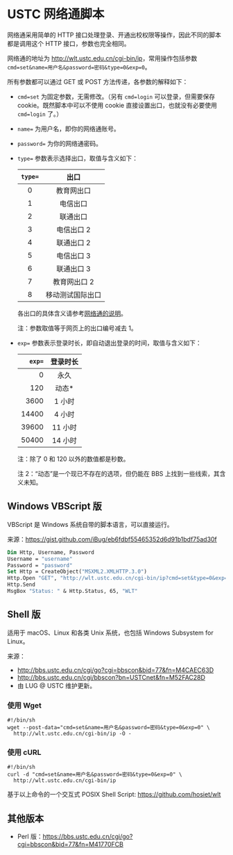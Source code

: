 ---
---

# USTC 网络通脚本

网络通采用简单的 HTTP 接口处理登录、开通出校权限等操作，因此不同的脚本都是调用这个 HTTP 接口，参数也完全相同。

网络通的地址为 <http://wlt.ustc.edu.cn/cgi-bin/ip>，常用操作包括参数 `cmd=set&name=用户名&password=密码&type=0&exp=0`。

所有参数都可以通过 GET 或 POST 方法传递，各参数的解释如下：

- `cmd=set` 为固定参数，无需修改。（另有 `cmd=login` 可以登录，但需要保存 cookie。既然脚本中可以不使用 cookie 直接设置出口，也就没有必要使用 `cmd=login` 了。）

- `name=` 为用户名，即你的网络通账号。

- `password=` 为你的网络通密码。

- `type=` 参数表示选择出口，取值与含义如下：

  | `type=` |       出口       |
  | :-----: | :--------------: |
  |    0    |    教育网出口    |
  |    1    |     电信出口     |
  |    2    |     联通出口     |
  |    3    |    电信出口 2    |
  |    4    |    联通出口 2    |
  |    5    |    电信出口 3    |
  |    6    |    联通出口 3    |
  |    7    |   教育网出口 2   |
  |    8    | 移动测试国际出口 |

  各出口的具体含义请参考[网络通的说明](http://wlt.ustc.edu.cn/link.html)。

  注：参数取值等于网页上的出口编号减去 1。

- `exp=` 参数表示登录时长，即自动退出登录的时间，取值与含义如下：

  | `exp=` | 登录时长 |
  | -----: | :------: |
  |      0 |   永久   |
  |    120 |  动态\*  |
  |   3600 |  1 小时  |
  |  14400 |  4 小时  |
  |  39600 | 11 小时  |
  |  50400 | 14 小时  |

  注：除了 0 和 120 以外的数值都是秒数。

  注 2：“动态”是一个现已不存在的选项，但仍能在 BBS 上找到一些线索，其含义未知。

## Windows VBScript 版

VBScript 是 Windows 系统自带的脚本语言，可以直接运行。

来源：<https://gist.github.com/iBug/eb6fdbf55465352d6d91b1bdf75ad30f>

```vb
Dim Http, Username, Password
Username = "username"
Password = "password"
Set Http = CreateObject("MSXML2.XMLHTTP.3.0")
Http.Open "GET", "http://wlt.ustc.edu.cn/cgi-bin/ip?cmd=set&type=0&exp=0&name=" & Username & "&password=" & Password, False
Http.Send
MsgBox "Status: " & Http.Status, 65, "WLT"
```

## Shell 版

适用于 macOS、Linux 和各类 Unix 系统，也包括 Windows Subsystem for Linux。

来源：

- <http://bbs.ustc.edu.cn/cgi/go?cgi=bbscon&bid=77&fn=M4CAEC63D>
- <http://bbs.ustc.edu.cn/cgi/bbscon?bn=USTCnet&fn=M52FAC28D>
- 由 LUG @ USTC 维护更新。

### 使用 Wget

```shell
#!/bin/sh
wget --post-data="cmd=set&name=用户名&password=密码&type=0&exp=0" \
  http://wlt.ustc.edu.cn/cgi-bin/ip -O -
```

### 使用 cURL

```shell
#!/bin/sh
curl -d "cmd=set&name=用户名&password=密码&type=0&exp=0" \
  http://wlt.ustc.edu.cn/cgi-bin/ip
```

基于以上命令的一个交互式 POSIX Shell Script: <https://github.com/hosiet/wlt>

## 其他版本

- Perl 版：<https://bbs.ustc.edu.cn/cgi/go?cgi=bbscon&bid=77&fn=M41770FCB>
